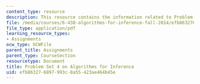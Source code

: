 ```yaml
---
content_type: resource
description: This resource contains the information related to Problem Set 4.
file: /media/courses/6-438-algorithms-for-inference-fall-2014/efb863276897993c8a55423ae464b45e_MIT6_438F14_ps4.pdf
file_type: application/pdf
learning_resource_types:
- Assignments
ocw_type: OCWFile
parent_title: Assignments
parent_type: CourseSection
resourcetype: Document
title: Problem Set 4 on Algorithms for Inference
uid: efb86327-6897-993c-8a55-423ae464b45e
---
```


